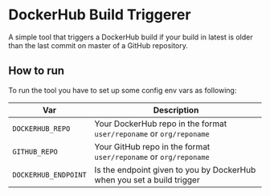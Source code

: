 # DockerHub Build Triggerer

A simple tool that triggers a DockerHub build if your build in latest is older than the last commit on master of a GitHub repository.

## How to run

To run the tool you have to set up some config env vars as following:

| **Var** 	            | **Description**                 	                                    |
|-----------------------|-----------------------------------------------------------------------|
| `DOCKERHUB_REPO`      | Your DockerHub repo in the format `user/reponame` or `org/reponame`   |
| `GITHUB_REPO`      	| Your GitHub repo in the format `user/reponame` or `org/reponame`      |
| `DOCKERHUB_ENDPOINT`  | Is the endpoint given to you by DockerHub when you set a build trigger|
